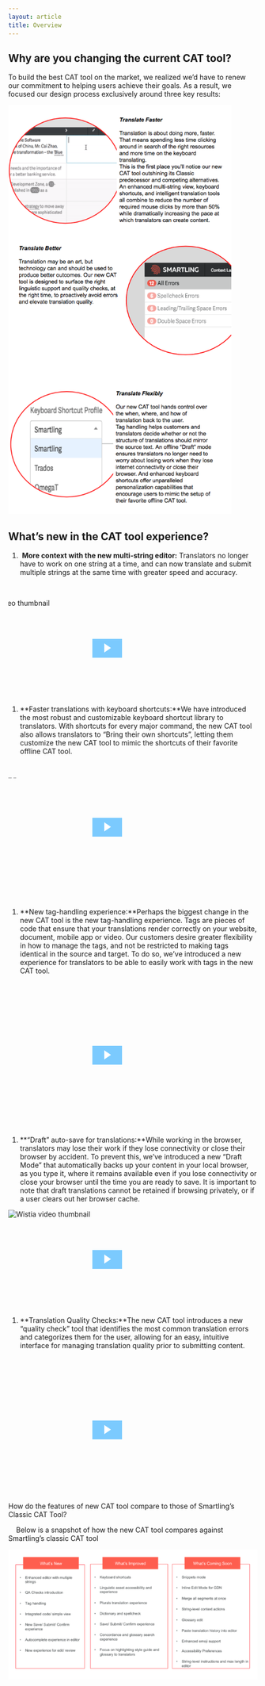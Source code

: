 ```yaml
---
layout: article
title: Overview
---
```



## Why are you changing the current CAT tool?

To build the best CAT tool on the market, we realized we’d have to renew our commitment to helping users achieve their goals. As a result, we focused our design process exclusively around three key results:

![](/uploads/versions/screen-shot-2017-03-06-at-10-46-45-am---x----451-825x---.png)

## What’s new in the CAT tool experience?

1. &nbsp;**More context with the new multi-string editor:** Translators no longer have to work on one string at a time, and can now translate and submit multiple strings at the same time with greater speed and accuracy.

&nbsp;&nbsp; &nbsp;

<script src="https://fast.wistia.com/embed/medias/b637seca0u.jsonp" async=""></script>

<script src="https://fast.wistia.com/assets/external/E-v1.js" async=""></script>

<div id="wistia_535.thumb_container" class="wistia_click_to_play" style="position: relative; height: 200px; width: 400px;"><div id="wistia_612.thumbnail" tabindex="0" style="cursor: pointer; display: block; height: 200px; overflow: hidden; outline: none; position: relative; width: 400px;"><div id="wistia_627.big_play_button_background" style="height: 38px; position: absolute; width: 60px; z-index: 1; background-color: rgba(84, 187, 255, 0.760784); left: 170px; top: 81px; transition: all 80ms ease-out; mix-blend-mode: normal;">&nbsp;</div><div id="wistia_627.big_play_button_graphic" tabindex="0" aria-role="Button" aria-label="Play" style="background: url(&quot;data:image/png;base64,iVBORw0KGgoAAAANSUhEUgAAADwAAAAmCAYAAACYsfiPAAAAGXRFWHRTb2Z0d2FyZQBBZG9iZSBJbWFnZVJlYWR5ccllPAAAAJNJREFUeNrs1ksNhEAURNGWgAQkjAQkIAUJ7QApIwEJSEACEh6PBatJhmZJ1T1JCahU+lMKAACAioj4Zjqnwqc9MzoVvszya8evLTM4FdZeO/7TWzva6Kwd7dbMx6nwpboV3l99rh+WXV5/lh+sOrlcWueqvcOzpLNqQ2GtVW8KT0WZ3MeisXAtLixWBQAAQDoEGACTzSwy3SX7YgAAAABJRU5ErkJggg==&quot;) 0px 0px / 60px 38px no-repeat transparent; cursor: pointer; display: block; height: 38px; outline: none; position: absolute; width: 60px; z-index: 1; left: 170px; top: 81px;">&nbsp;</div><span class="wistia_embed wistia_async_b637seca0u popover=true popoverAnimateThumbnail=true wistia_embed_initialized" style="display:inline-block;height:200px;width:400px" id="wistia-b637seca0u-1"><img id="wistia_612.thumbnail_img" alt="Wistia video thumbnail" src="https://embedwistia-a.akamaihd.net/deliveries/b74e2a35c19639c345dea51dd69859a180a48fde.jpg?image_crop_resized=640x227" style="border: 0px; display: block; float: none; height: 200px; margin: 0px; max-height: none; max-width: none; padding: 0px; position: absolute; width: 564px; left: -82px; top: 0px;" /></span></div></div>

1. **Faster translations with keyboard shortcuts:**We have introduced the most robust and customizable keyboard shortcut library to translators. With shortcuts for every major command, the new CAT tool also allows translators to “Bring their own shortcuts”, letting them customize the new CAT tool to mimic the shortcuts of their favorite offline CAT tool.

&nbsp;&nbsp; &nbsp; &nbsp; &nbsp;

<script src="https://fast.wistia.com/embed/medias/gz81r127ta.jsonp" async=""></script>

<script src="https://fast.wistia.com/assets/external/E-v1.js" async=""></script>

<div id="wistia_580.thumb_container" class="wistia_click_to_play" style="position: relative; height: 200px; width: 400px;"><div id="wistia_685.thumbnail" tabindex="0" style="cursor: pointer; display: block; height: 200px; overflow: hidden; outline: none; position: relative; width: 400px;"><div id="wistia_700.big_play_button_background" style="height: 38px; position: absolute; width: 60px; z-index: 1; background-color: rgba(84, 187, 255, 0.760784); left: 170px; top: 81px; transition: all 80ms ease-out; mix-blend-mode: normal;">&nbsp;</div><div id="wistia_700.big_play_button_graphic" tabindex="0" aria-role="Button" aria-label="Play" style="background: url(&quot;data:image/png;base64,iVBORw0KGgoAAAANSUhEUgAAADwAAAAmCAYAAACYsfiPAAAAGXRFWHRTb2Z0d2FyZQBBZG9iZSBJbWFnZVJlYWR5ccllPAAAAJNJREFUeNrs1ksNhEAURNGWgAQkjAQkIAUJ7QApIwEJSEACEh6PBatJhmZJ1T1JCahU+lMKAACAioj4Zjqnwqc9MzoVvszya8evLTM4FdZeO/7TWzva6Kwd7dbMx6nwpboV3l99rh+WXV5/lh+sOrlcWueqvcOzpLNqQ2GtVW8KT0WZ3MeisXAtLixWBQAAQDoEGACTzSwy3SX7YgAAAABJRU5ErkJggg==&quot;) 0px 0px / 60px 38px no-repeat transparent; cursor: pointer; display: block; height: 38px; outline: none; position: absolute; width: 60px; z-index: 1; left: 170px; top: 81px;">&nbsp;</div><span class="wistia_embed wistia_async_gz81r127ta popover=true popoverAnimateThumbnail=true wistia_embed_initialized" style="display:inline-block;height:200px;width:400px" id="wistia-gz81r127ta-1"><img id="wistia_685.thumbnail_img" alt="Wistia video thumbnail" src="https://embedwistia-a.akamaihd.net/deliveries/6f3fea79ce4a48fa988ff2cb9e8f0f3f283253ea.jpg?image_crop_resized=640x368" style="border: 0px; display: block; float: none; height: 230px; margin: 0px; max-height: none; max-width: none; padding: 0px; position: absolute; width: 400px; left: 0px; top: -15px;" /></span></div></div>

<br>&nbsp;

1. **New tag-handling experience:**Perhaps the biggest change in the new CAT tool is the new tag-handling experience. Tags are pieces of code that ensure that your translations render correctly on your website, document, mobile app or video. Our customers desire greater flexibility in how to manage the tags, and not be restricted to making tags identical in the source and target. To do so, we’ve introduced a new experience for translators to be able to easily work with tags in the new CAT tool.

<br>&nbsp;

<script src="https://fast.wistia.com/embed/medias/ko7hsudu58.jsonp" async=""></script>

<script src="https://fast.wistia.com/assets/external/E-v1.js" async=""></script>

<div id="wistia_642.thumb_container" class="wistia_click_to_play" style="position: relative; height: 200px; width: 400px;"><div id="wistia_757.thumbnail" tabindex="0" style="cursor: pointer; display: block; height: 200px; overflow: hidden; outline: none; position: relative; width: 400px;"><div id="wistia_772.big_play_button_background" style="height: 38px; position: absolute; width: 60px; z-index: 1; background-color: rgba(84, 187, 255, 0.760784); left: 170px; top: 81px; transition: all 80ms ease-out; mix-blend-mode: normal;">&nbsp;</div><div id="wistia_772.big_play_button_graphic" tabindex="0" aria-role="Button" aria-label="Play" style="background: url(&quot;data:image/png;base64,iVBORw0KGgoAAAANSUhEUgAAADwAAAAmCAYAAACYsfiPAAAAGXRFWHRTb2Z0d2FyZQBBZG9iZSBJbWFnZVJlYWR5ccllPAAAAJNJREFUeNrs1ksNhEAURNGWgAQkjAQkIAUJ7QApIwEJSEACEh6PBatJhmZJ1T1JCahU+lMKAACAioj4Zjqnwqc9MzoVvszya8evLTM4FdZeO/7TWzva6Kwd7dbMx6nwpboV3l99rh+WXV5/lh+sOrlcWueqvcOzpLNqQ2GtVW8KT0WZ3MeisXAtLixWBQAAQDoEGACTzSwy3SX7YgAAAABJRU5ErkJggg==&quot;) 0px 0px / 60px 38px no-repeat transparent; cursor: pointer; display: block; height: 38px; outline: none; position: absolute; width: 60px; z-index: 1; left: 170px; top: 81px;">&nbsp;</div><span class="wistia_embed wistia_async_ko7hsudu58 popover=true popoverAnimateThumbnail=true wistia_embed_initialized" style="display:inline-block;height:200px;width:400px" id="wistia-ko7hsudu58-1"><img id="wistia_757.thumbnail_img" alt="Wistia video thumbnail" src="https://embedwistia-a.akamaihd.net/deliveries/048654da74fd2e1a7ff79b891b47493073f71538.jpg?image_crop_resized=926x212" style="border: 0px; display: block; float: none; height: 200px; margin: 0px; max-height: none; max-width: none; padding: 0px; position: absolute; width: 873px; left: -236px; top: 0px;" /></span></div></div>

<br>&nbsp;

1. **“Draft” auto-save for translations:**While working in the browser, translators may lose their work if they lose connectivity or close their browser by accident. To prevent this, we’ve introduced a new “Draft Mode” that automatically backs up your content in your local browser, as you type it, where it remains available even if you lose connectivity or close your browser until the time you are ready to save. It is important to note that draft translations cannot be retained if browsing privately, or if a user clears out her browser cache.

<script src="https://fast.wistia.com/embed/medias/e11dttjrnh.jsonp" async=""></script>

<script src="https://fast.wistia.com/assets/external/E-v1.js" async=""></script>

<div id="wistia_715.thumb_container" class="wistia_click_to_play" style="position: relative; height: 200px; width: 400px;"><div id="wistia_842.thumbnail" tabindex="0" style="cursor: pointer; display: block; height: 200px; overflow: hidden; outline: none; position: relative; width: 400px;"><div id="wistia_857.big_play_button_background" style="height: 38px; position: absolute; width: 60px; z-index: 1; background-color: rgba(84, 187, 255, 0.760784); left: 170px; top: 81px; transition: all 80ms ease-out; mix-blend-mode: normal;">&nbsp;</div><div id="wistia_857.big_play_button_graphic" tabindex="0" aria-role="Button" aria-label="Play" style="background: url(&quot;data:image/png;base64,iVBORw0KGgoAAAANSUhEUgAAADwAAAAmCAYAAACYsfiPAAAAGXRFWHRTb2Z0d2FyZQBBZG9iZSBJbWFnZVJlYWR5ccllPAAAAJNJREFUeNrs1ksNhEAURNGWgAQkjAQkIAUJ7QApIwEJSEACEh6PBatJhmZJ1T1JCahU+lMKAACAioj4Zjqnwqc9MzoVvszya8evLTM4FdZeO/7TWzva6Kwd7dbMx6nwpboV3l99rh+WXV5/lh+sOrlcWueqvcOzpLNqQ2GtVW8KT0WZ3MeisXAtLixWBQAAQDoEGACTzSwy3SX7YgAAAABJRU5ErkJggg==&quot;) 0px 0px / 60px 38px no-repeat transparent; cursor: pointer; display: block; height: 38px; outline: none; position: absolute; width: 60px; z-index: 1; left: 170px; top: 81px;">&nbsp;</div><span class="wistia_embed wistia_async_e11dttjrnh popover=true popoverAnimateThumbnail=true wistia_embed_initialized" style="display:inline-block;height:200px;width:400px" id="wistia-e11dttjrnh-1"><img id="wistia_842.thumbnail_img" alt="Wistia video thumbnail" src="https://embedwistia-a.akamaihd.net/deliveries/fb5ed2516ff24feb42afb51d9cda4769db9ba2f8.jpg?image_crop_resized=640x336" style="border: 0px; display: block; float: none; height: 200px; margin: 0px; max-height: none; max-width: none; padding: 0px; position: absolute; width: 400px; left: 0px; top: 0px;" /></span></div></div>

1. **Translation Quality Checks:**The new CAT tool introduces a new “quality check” tool that identifies the most common translation errors and categorizes them for the user, allowing for an easy, intuitive interface for managing translation quality prior to submitting content.

<br>&nbsp;

<script src="https://fast.wistia.com/embed/medias/5oz7htslbb.jsonp" async=""></script>

<script src="https://fast.wistia.com/assets/external/E-v1.js" async=""></script>

<div id="wistia_787.thumb_container" class="wistia_click_to_play" style="position: relative; height: 200px; width: 400px;"><div id="wistia_929.thumbnail" tabindex="0" style="cursor: pointer; display: block; height: 200px; overflow: hidden; outline: none; position: relative; width: 400px;"><div id="wistia_944.big_play_button_background" style="height: 38px; position: absolute; width: 60px; z-index: 1; background-color: rgba(84, 187, 255, 0.760784); left: 170px; top: 81px; transition: all 80ms ease-out; mix-blend-mode: normal;">&nbsp;</div><div id="wistia_944.big_play_button_graphic" tabindex="0" aria-role="Button" aria-label="Play" style="background: url(&quot;data:image/png;base64,iVBORw0KGgoAAAANSUhEUgAAADwAAAAmCAYAAACYsfiPAAAAGXRFWHRTb2Z0d2FyZQBBZG9iZSBJbWFnZVJlYWR5ccllPAAAAJNJREFUeNrs1ksNhEAURNGWgAQkjAQkIAUJ7QApIwEJSEACEh6PBatJhmZJ1T1JCahU+lMKAACAioj4Zjqnwqc9MzoVvszya8evLTM4FdZeO/7TWzva6Kwd7dbMx6nwpboV3l99rh+WXV5/lh+sOrlcWueqvcOzpLNqQ2GtVW8KT0WZ3MeisXAtLixWBQAAQDoEGACTzSwy3SX7YgAAAABJRU5ErkJggg==&quot;) 0px 0px / 60px 38px no-repeat transparent; cursor: pointer; display: block; height: 38px; outline: none; position: absolute; width: 60px; z-index: 1; left: 170px; top: 81px;">&nbsp;</div><span class="wistia_embed wistia_async_5oz7htslbb popover=true popoverAnimateThumbnail=true wistia_embed_initialized" style="display:inline-block;height:200px;width:400px" id="wistia-5oz7htslbb-1"><img id="wistia_929.thumbnail_img" alt="Wistia video thumbnail" src="https://embedwistia-a.akamaihd.net/deliveries/724f71a3245b649196ae13ec1385839814540415.jpg?image_crop_resized=640x396" style="border: 0px; display: block; float: none; height: 248px; margin: 0px; max-height: none; max-width: none; padding: 0px; position: absolute; width: 400px; left: 0px; top: -24px;" /></span></div></div>

&nbsp;

How do the features of new CAT tool compare to those of Smartling’s Classic CAT Tool?

&nbsp;&nbsp; &nbsp;Below is a snapshot of how the new CAT tool compares against Smartling’s classic CAT tool

![](/uploads/versions/screen-shot-2017-03-06-at-10-28-19-am---x----663-346x---.png)